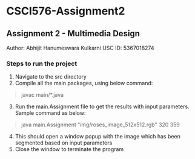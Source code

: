 # CSCI576-Assignment2
## Assignment 2 - Multimedia Design
Author: Abhijit Hanumeswara Kulkarni
USC ID: 5367018274

### Steps to run the project
1) Navigate to the src directory
2) Compile all the main packages, using below command:
> javac main/*.java
3) Run the main.Assignment file to get the results with input parameters. Sample command as below:
> java main.Assignment "img/roses_image_512x512.rgb" 320 359
4) This should open a window popup with the image which has been segmented based on input parameters
5) Close the window to terminate the program